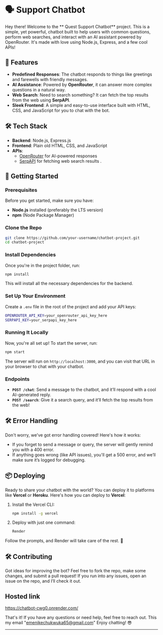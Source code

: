 # 🗣️ Support Chatbot

Hey there! Welcome to the ** Quest Support Chatbot** project. This is a simple, yet powerful, chatbot built to help users with common questions, perform web searches, and interact with an AI assistant powered by OpenRouter. It's made with love using Node.js, Express, and a few cool APIs!

## 🚀 Features

- **Predefined Responses**: The chatbot responds to things like greetings and farewells with friendly messages.
- **AI Assistance**: Powered by **OpenRouter**, it can answer more complex questions in a natural way.
- **Web Search**: Need to search something? It can fetch the top results from the web using **SerpAPI**.
- **Sleek Frontend**: A simple and easy-to-use interface built with HTML, CSS, and JavaScript for you to chat with the bot.

## 🛠️ Tech Stack

- **Backend**: Node.js, Express.js
- **Frontend**: Plain old HTML, CSS, and JavaScript
- **APIs**:
  - [OpenRouter](https://openrouter.ai/) for AI-powered responses
  - [SerpAPI](https://serpapi.com/) for fetching web search results
.

## 🔧 Getting Started

### Prerequisites

Before you get started, make sure you have:
- **Node.js** installed (preferably the LTS version)
- **npm** (Node Package Manager)

### Clone the Repo

```bash
git clone https://github.com/your-username/chatbot-project.git
cd chatbot-project
```

### Install Dependencies

Once you're in the project folder, run:

```bash
npm install
```

This will install all the necessary dependencies for the backend.

### Set Up Your Environment

Create a `.env` file in the root of the project and add your API keys:

```bash
OPENROUTER_API_KEY=your_openrouter_api_key_here
SERPAPI_KEY=your_serpapi_key_here
```

### Running It Locally

Now, you're all set up! To start the server, run:

```bash
npm start
```

The server will run on `http://localhost:3000`, and you can visit that URL in your browser to chat with your chatbot.

### Endpoints

- **`POST /chat`**: Send a message to the chatbot, and it’ll respond with a cool AI-generated reply.
- **`POST /search`**: Give it a search query, and it’ll fetch the top results from the web!

## 🛠️ Error Handling

Don't worry, we've got error handling covered! Here's how it works:

- If you forget to send a message or query, the server will gently remind you with a 400 error.
- If anything goes wrong (like API issues), you'll get a 500 error, and we’ll make sure it’s logged for debugging.

## 📦 Deploying

Ready to share your chatbot with the world? You can deploy it to platforms like **Vercel** or **Heroku**. Here's how you can deploy to **Vercel**:

1. Install the Vercel CLI:
    ```bash
    npm install -g vercel
    ```
2. Deploy with just one command:
    ```bash
   Render
    ```

Follow the prompts, and Render will take care of the rest. 🥳

## 🛠️ Contributing

Got ideas for improving the bot? Feel free to fork the repo, make some changes, and submit a pull request! If you run into any issues, open an issue on the repo, and I’ll check it out.

## Hosted link
https://chatbot-cwg0.onrender.com/



That's it! If you have any questions or need help, feel free to reach out. This my email "emenikechukwuka65@gmail.com" Enjoy chatting! 😎

---
